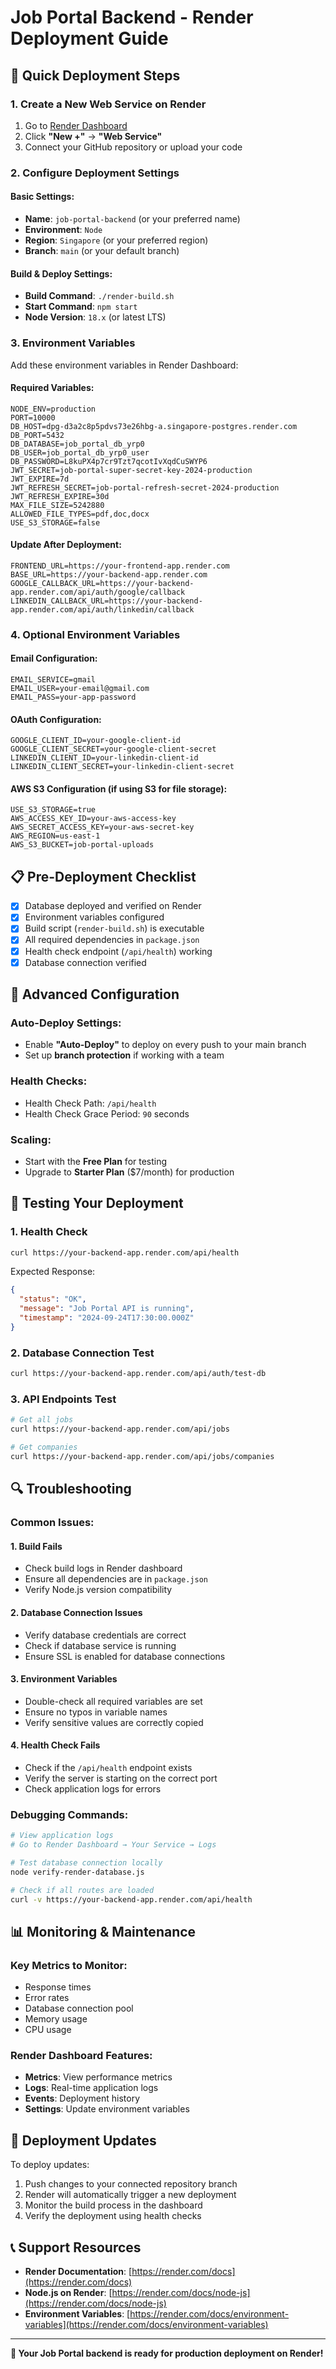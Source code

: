 # Job Portal Backend - Render Deployment Guide

## 🚀 Quick Deployment Steps

### 1. **Create a New Web Service on Render**

1. Go to [Render Dashboard](https://dashboard.render.com/)
2. Click **"New +"** → **"Web Service"**
3. Connect your GitHub repository or upload your code

### 2. **Configure Deployment Settings**

#### Basic Settings:
- **Name**: `job-portal-backend` (or your preferred name)
- **Environment**: `Node`
- **Region**: `Singapore` (or your preferred region)
- **Branch**: `main` (or your default branch)

#### Build & Deploy Settings:
- **Build Command**: `./render-build.sh`
- **Start Command**: `npm start`
- **Node Version**: `18.x` (or latest LTS)

### 3. **Environment Variables**

Add these environment variables in Render Dashboard:

#### **Required Variables:**
```env
NODE_ENV=production
PORT=10000
DB_HOST=dpg-d3a2c8p5pdvs73e26hbg-a.singapore-postgres.render.com
DB_PORT=5432
DB_DATABASE=job_portal_db_yrp0
DB_USER=job_portal_db_yrp0_user
DB_PASSWORD=L8kuPX4p7cr9Tzt7qcotIvXqdCuSWYP6
JWT_SECRET=job-portal-super-secret-key-2024-production
JWT_EXPIRE=7d
JWT_REFRESH_SECRET=job-portal-refresh-secret-2024-production
JWT_REFRESH_EXPIRE=30d
MAX_FILE_SIZE=5242880
ALLOWED_FILE_TYPES=pdf,doc,docx
USE_S3_STORAGE=false
```

#### **Update After Deployment:**
```env
FRONTEND_URL=https://your-frontend-app.render.com
BASE_URL=https://your-backend-app.render.com
GOOGLE_CALLBACK_URL=https://your-backend-app.render.com/api/auth/google/callback
LINKEDIN_CALLBACK_URL=https://your-backend-app.render.com/api/auth/linkedin/callback
```

### 4. **Optional Environment Variables**

#### Email Configuration:
```env
EMAIL_SERVICE=gmail
EMAIL_USER=your-email@gmail.com
EMAIL_PASS=your-app-password
```

#### OAuth Configuration:
```env
GOOGLE_CLIENT_ID=your-google-client-id
GOOGLE_CLIENT_SECRET=your-google-client-secret
LINKEDIN_CLIENT_ID=your-linkedin-client-id
LINKEDIN_CLIENT_SECRET=your-linkedin-client-secret
```

#### AWS S3 Configuration (if using S3 for file storage):
```env
USE_S3_STORAGE=true
AWS_ACCESS_KEY_ID=your-aws-access-key
AWS_SECRET_ACCESS_KEY=your-aws-secret-key
AWS_REGION=us-east-1
AWS_S3_BUCKET=job-portal-uploads
```

## 📋 Pre-Deployment Checklist

- [x] Database deployed and verified on Render
- [x] Environment variables configured
- [x] Build script (`render-build.sh`) is executable
- [x] All required dependencies in `package.json`
- [x] Health check endpoint (`/api/health`) working
- [x] Database connection verified

## 🔧 Advanced Configuration

### Auto-Deploy Settings:
- Enable **"Auto-Deploy"** to deploy on every push to your main branch
- Set up **branch protection** if working with a team

### Health Checks:
- Health Check Path: `/api/health`
- Health Check Grace Period: `90` seconds

### Scaling:
- Start with the **Free Plan** for testing
- Upgrade to **Starter Plan** ($7/month) for production

## 🧪 Testing Your Deployment

### 1. **Health Check**
```bash
curl https://your-backend-app.render.com/api/health
```

Expected Response:
```json
{
  "status": "OK",
  "message": "Job Portal API is running",
  "timestamp": "2024-09-24T17:30:00.000Z"
}
```

### 2. **Database Connection Test**
```bash
curl https://your-backend-app.render.com/api/auth/test-db
```

### 3. **API Endpoints Test**
```bash
# Get all jobs
curl https://your-backend-app.render.com/api/jobs

# Get companies
curl https://your-backend-app.render.com/api/jobs/companies
```

## 🔍 Troubleshooting

### Common Issues:

#### 1. **Build Fails**
- Check build logs in Render dashboard
- Ensure all dependencies are in `package.json`
- Verify Node.js version compatibility

#### 2. **Database Connection Issues**
- Verify database credentials are correct
- Check if database service is running
- Ensure SSL is enabled for database connections

#### 3. **Environment Variables**
- Double-check all required variables are set
- Ensure no typos in variable names
- Verify sensitive values are correctly copied

#### 4. **Health Check Fails**
- Check if the `/api/health` endpoint exists
- Verify the server is starting on the correct port
- Check application logs for errors

### Debugging Commands:
```bash
# View application logs
# Go to Render Dashboard → Your Service → Logs

# Test database connection locally
node verify-render-database.js

# Check if all routes are loaded
curl -v https://your-backend-app.render.com/api/health
```

## 📊 Monitoring & Maintenance

### Key Metrics to Monitor:
- Response times
- Error rates
- Database connection pool
- Memory usage
- CPU usage

### Render Dashboard Features:
- **Metrics**: View performance metrics
- **Logs**: Real-time application logs
- **Events**: Deployment history
- **Settings**: Update environment variables

## 🔄 Deployment Updates

To deploy updates:
1. Push changes to your connected repository branch
2. Render will automatically trigger a new deployment
3. Monitor the build process in the dashboard
4. Verify the deployment using health checks

## 📞 Support Resources

- **Render Documentation**: [https://render.com/docs](https://render.com/docs)
- **Node.js on Render**: [https://render.com/docs/node-js](https://render.com/docs/node-js)
- **Environment Variables**: [https://render.com/docs/environment-variables](https://render.com/docs/environment-variables)

---

**🎉 Your Job Portal backend is ready for production deployment on Render!**